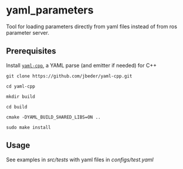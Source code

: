 # yaml_parameters

Tool for loading parameters directly from yaml files instead of from ros parameter server.

## Prerequisites
Install [`yaml-cpp`](https://github.com/jbeder/yaml-cpp), a YAML parse (and emitter if needed) for C++
```
git clone https://github.com/jbeder/yaml-cpp.git

cd yaml-cpp

mkdir build

cd build

cmake -DYAML_BUILD_SHARED_LIBS=ON ..

sudo make install
```

## Usage
See examples in *src/tests* with yaml files in *configs/test.yaml*